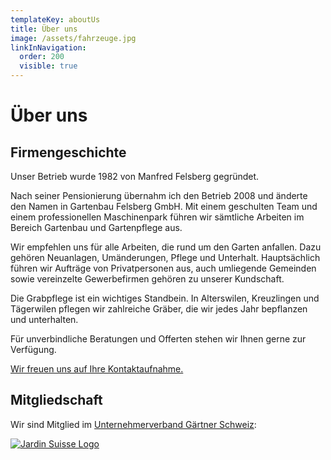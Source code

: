 ```yaml
---
templateKey: aboutUs
title: Über uns
image: /assets/fahrzeuge.jpg
linkInNavigation:
  order: 200
  visible: true
---
```

# Über uns



## Firmengeschichte

Unser Betrieb wurde 1982 von Manfred Felsberg gegründet.

Nach seiner Pensionierung übernahm ich den Betrieb 2008 und änderte den Namen in Gartenbau Felsberg GmbH. Mit einem geschulten Team und einem professionellen Maschinenpark führen wir sämtliche Arbeiten im Bereich Gartenbau und Gartenpflege aus.

Wir empfehlen uns für alle Arbeiten, die rund um den Garten anfallen. Dazu gehören Neuanlagen, Umänderungen, Pflege und Unterhalt. Hauptsächlich führen wir Aufträge von Privatpersonen aus, auch umliegende Gemeinden sowie vereinzelte Gewerbefirmen gehören zu unserer Kundschaft.

Die Grabpflege ist ein wichtiges Standbein. In Alterswilen, Kreuzlingen und Tägerwilen pflegen wir zahlreiche Gräber, die wir jedes Jahr bepflanzen und unterhalten.

Für unverbindliche Beratungen und Offerten stehen wir Ihnen gerne zur Verfügung.

[Wir freuen uns auf Ihre Kontaktaufnahme.](/kontakt)



## Mitgliedschaft

Wir sind Mitglied im <a href="https://www.jardinsuisse.ch/" target="_blank" rel="noopener noreferrer">Unternehmerverband Gärtner Schweiz</a>:

<a href="https://www.jardinsuisse.ch/" target="_blank" rel="noopener noreferrer"><img src="/assets/jardin-suisse.jpg" alt="Jardin Suisse Logo" title="Jardin Suisse" /></a>
